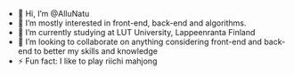- 👋 Hi, I’m @AlluNatu
- 👀 I’m mostly interested in front-end, back-end and algorithms.
- 🌱 I’m currently studying at LUT University, Lappeenranta Finland
- 💞️ I’m looking to collaborate on anything considering front-end and back-end to better my skills and knowledge
- ⚡ Fun fact: I like to play riichi mahjong

<!---
AlluNatu/AlluNatu is a ✨ special ✨ repository because its `README.md` (this file) appears on your GitHub profile.
You can click the Preview link to take a look at your changes.
--->
